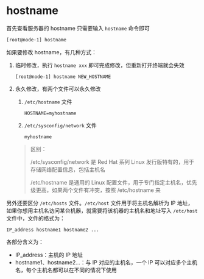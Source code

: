 # hostname

首先查看服务器的 hostname 只需要输入 `hostname` 命令即可

```bash
[root@node-1] hostname
```

如果要修改 hostname，有几种方式：

1. 临时修改，执行 `hostname xxx` 即可完成修改，但重新打开终端就会失效

   ```
   [root@node-1] hostname NEW_HOSTNAME
   ```

2. 永久修改，有两个文件可以永久修改

   1. `/etc/hostname` 文件

      ```
      HOSTNAME=myhostname
      ```

   2. `/etc/sysconfig/network` 文件

      ```
      myhostname
      ```

   > 区别：
   >
   > /etc/sysconfig/network 是 Red Hat 系列 Linux 发行版特有的，用于存储网络配置信息，包括主机名
   >
   > /etc/hostname 是通用的 Linux 配置文件，用于专门指定主机名，优先级更高，如果两个文件有冲突，按照 /etc/hostname 来

另外还要区分 `/etc/hosts` 文件。`/etc/host` 文件用于将主机名解析为 IP 地址，如果你想用主机名访问某台机器，就需要将该机器的主机名和地址写入 `/etc/host` 文件中，文件的格式为：

```
IP_address hostname1 hostname2 ...
```

各部分含义为：

* IP_address：主机的 IP 地址
* hostname1、hostname2...：与 IP 对应的主机名，一个 IP 可以对应多个主机名，每个主机名都可以在不同的情况下使用



